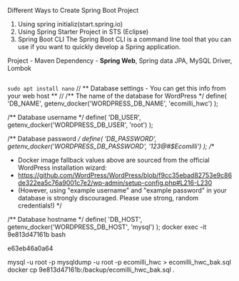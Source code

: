 Different Ways to Create Spring Boot Project
1. Using spring initializ(start.spring.io)
2. Using Spring Starter Project in STS (Eclipse)
3. Spring Boot CLI
The Spring Boot CLI is a command line tool that you can use if you
want to quickly develop a Spring application.

Project - Maven
Dependency - **Spring Web**, Spring data JPA, MySQL Driver, Lombok




```

```
`sudo apt install nano`
// ** Database settings - You can get this info from your web host ** //
/** The name of the database for WordPress */
define( 'DB_NAME', getenv_docker('WORDPRESS_DB_NAME', 'ecomilli_hwc') );

/** Database username */
define( 'DB_USER', getenv_docker('WORDPRESS_DB_USER', 'root') );

/** Database password */
define( 'DB_PASSWORD', getenv_docker('WORDPRESS_DB_PASSWORD', '123@#$Ecomilli') );
/**
 * Docker image fallback values above are sourced from the official WordPress installation wizard:
 * https://github.com/WordPress/WordPress/blob/f9cc35ebad82753e9c86de322ea5c76a9001c7e2/wp-admin/setup-config.php#L216-L230
 * (However, using "example username" and "example password" in your database is strongly discouraged.  Please use strong, random credentials!)
 */

/** Database hostname */
define( 'DB_HOST', getenv_docker('WORDPRESS_DB_HOST', 'mysql') );
docker exec -it 9e813d47161b bash

e63eb46a0a64

mysql -u root -p
mysqldump -u root -p ecomilli_hwc > ecomilli_hwc_bak.sql
docker cp 9e813d47161b:/backup/ecomilli_hwc_bak.sql .
